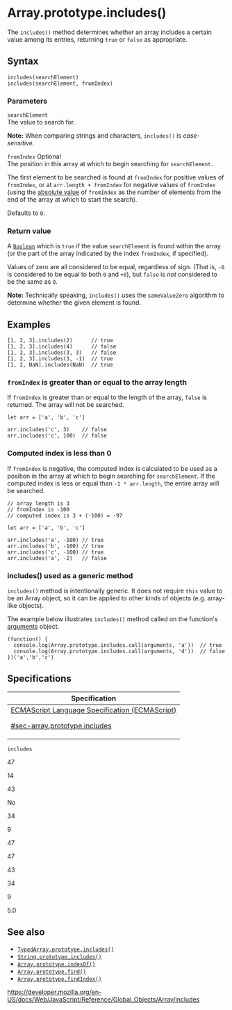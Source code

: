 # Array.prototype.includes()

The `includes()` method determines whether an array includes a certain value among its entries, returning `true` or `false` as appropriate.

## Syntax

    includes(searchElement)
    includes(searchElement, fromIndex)

### Parameters

`searchElement`  
The value to search for.

**Note:** When comparing strings and characters, `includes()` is _case-sensitive_.

`fromIndex` <span class="badge inline optional">Optional</span>  
The position in this array at which to begin searching for `searchElement`.

The first element to be searched is found at `fromIndex` for positive values of `fromIndex`, or at `arr.length + fromIndex` for negative values of `fromIndex` (using the [absolute value](#) of `fromIndex` as the number of elements from the end of the array at which to start the search).

Defaults to `0`.

### Return value

A [`Boolean`](../boolean) which is `true` if the value `searchElement` is found within the array (or the part of the array indicated by the index `fromIndex`, if specified).

Values of zero are all considered to be equal, regardless of sign. (That is, `-0` is considered to be equal to both `0` and `+0`), but `false` is _not_ considered to be the same as `0`.

**Note:** Technically speaking, `includes()` uses the `sameValueZero` algorithm to determine whether the given element is found.

## Examples

    [1, 2, 3].includes(2)      // true
    [1, 2, 3].includes(4)      // false
    [1, 2, 3].includes(3, 3)   // false
    [1, 2, 3].includes(3, -1)  // true
    [1, 2, NaN].includes(NaN)  // true

### `fromIndex` is greater than or equal to the array length

If `fromIndex` is greater than or equal to the length of the array, `false` is returned. The array will not be searched.

    let arr = ['a', 'b', 'c']

    arr.includes('c', 3)    // false
    arr.includes('c', 100)  // false

### Computed index is less than 0

If `fromIndex` is negative, the computed index is calculated to be used as a position in the array at which to begin searching for `searchElement`. If the computed index is less or equal than `-1 * arr.length`, the entire array will be searched.

    // array length is 3
    // fromIndex is -100
    // computed index is 3 + (-100) = -97

    let arr = ['a', 'b', 'c']

    arr.includes('a', -100) // true
    arr.includes('b', -100) // true
    arr.includes('c', -100) // true
    arr.includes('a', -2)   // false

### includes() used as a generic method

`includes()` method is intentionally generic. It does not require `this` value to be an Array object, so it can be applied to other kinds of objects (e.g. array-like objects).

The example below illustrates `includes()` method called on the function's [arguments](../../functions/arguments) object.

    (function() {
      console.log(Array.prototype.includes.call(arguments, 'a'))  // true
      console.log(Array.prototype.includes.call(arguments, 'd'))  // false
    })('a','b','c')

## Specifications

<table><thead><tr class="header"><th>Specification</th></tr></thead><tbody><tr class="odd"><td><a href="https://tc39.es/ecma262/#sec-array.prototype.includes">ECMAScript Language Specification (ECMAScript) 
<br/>

<span class="small">#sec-array.prototype.includes</span></a></td></tr></tbody></table>

`includes`

47

14

43

No

34

9

47

47

43

34

9

5.0

## See also

-   [`TypedArray.prototype.includes()`](../typedarray/includes)
-   [`String.prototype.includes()`](../string/includes)
-   [`Array.prototype.indexOf()`](indexof)
-   [`Array.prototype.find()`](find)
-   [`Array.prototype.findIndex()`](findindex)

<a href="https://developer.mozilla.org/en-US/docs/Web/JavaScript/Reference/Global_Objects/Array/includes" class="_attribution-link">https://developer.mozilla.org/en-US/docs/Web/JavaScript/Reference/Global_Objects/Array/includes</a>
